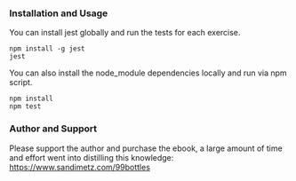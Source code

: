 ### Installation and Usage
You can install jest globally and run the tests for each exercise.
```
npm install -g jest  
jest
```
You can also install the node_module dependencies locally and run via npm script.  
```
npm install
npm test
```

### Author and Support
Please support the author and purchase the ebook, a large amount of time and effort went into distilling this knowledge: https://www.sandimetz.com/99bottles  